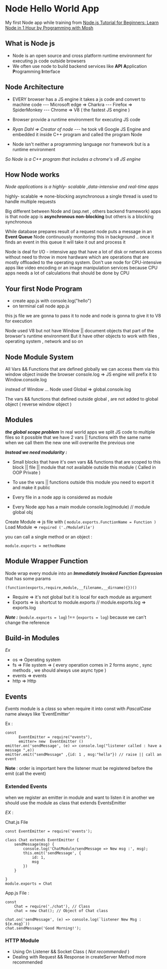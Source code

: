 
# Node Hello World App
My first Node app while training from [Node.js Tutorial for Beginners: Learn Node in 1 Hour  by Programming with Mosh ](https://www.youtube.com/watch?v=TlB_eWDSMt4)

## What is Node js
- Node is an open source and cross platform runtime environment for executing js code outside browsers 
- We often use node to build backend services like **API** **A**pplication **P**rogramming **I**nterface 

## Node Architecture

- EVERY browser has a JS engine  it takes a js code  and convert to machine code 
--- Microsoft edge =>  Charkra 
--- Firefox  => SpiderMonkey 
--- Chrome => V8 ( the fastest  JS engine )

- Browser provide a runtime environment for executing  JS code 

- *Ryan Dahl => Creator of node* 
--- he took v8  Google JS  Engine  and embedded it inside C++ program and called the program Node 
 - Node isn't neither  a programming language nor framework but is a runtime environment  

*So Node is a C++  program that includes a chrome's v8 JS engine*
 
## How Node works 

*Node applications is a highly- scalable ,data-intensive and real-time apps*

highly- scalable => none-blocking asynchronous 
a single thread  is used to handle multiple requests 

Big different between Node and (asp.net  , others backend framework) apps  is that node app is **asynchronous  non-blocking** but others is a blocking synchronous 

While database prepares result of a request  node puts a message in an **Event Queue** 
Node continuously monitoring this in background .. once it finds an event in this queue it will take it out and process it 

Node is deal for I/O - intensive app that have a lot of disk or network access without need to throw in more hardware which are operations that are mostly offloaded to the operating system.
Don't use node for CPU-intensive apps like video encoding or an image manipulation services  because CPU apps needs a lot of calculations that should be done by CPU 


## Your first Node Program 
- create app.js with console.log("hello") 
- on terminal call node app.js 

this js file we are gonna to pass it to node and node is gonna to give it to V8 for execution

Node used V8 but not have Window || document  objects that  part of the browser's  runtime environment 
But it have other objects to  work with files , operating system , network and so on


## Node Module System


All Vars && Functions that are defined globally we can access them via this window object  inside the browser
console.log => JS engine will prefix it to Window.console.log 

instead of Window ...  Node used Global => global.console.log 

The vars && functions that defined outside  global , are not added to global object ( reverse  window object )

## Modules

***the global scope problem*** 
In real world apps we split JS code to multiple files so it possible that we have 2 vars || functions with the same name 
when we call them the new one will overwrite the previous one

***Instead we need modularity :***
 - Small blocks that have it's own vars && functions that are scoped to this block || file || module  that not available outside this module ( Called in OOP Private )

- To use the vars || functions outside this module you need to export it and make it public
- Every file in a node app is considered as module
- Every Node app has a main module console.log(module) // module global obj

Create Module => js file with  ( `module.exports.FunctionName = Function )`
Load Module  => `required ('./ModuleFile')`

you can call a single method or an object :

    module.exports = methodName

## Module Wrapper Function

Node wrap every module into an  ***Immediately Invoked Function Expression*** that has some params 

    (function(exports,require,module,__filename,__dirname){})()

 - Require => it's not global but it is local for each module as argument 
- Exports => is shortcut to module.exports  //  module.exports.log => exports.log

***Note :*** (`module.exports = log`)  !== (`exports = log`) because we can't change the reference

## Build-in Modules
*Ex*
 - os => Operating system
 - fs => File system => ( every operation comes in 2 forms async , sync
   methods , we should  always use async type  )
 - events => events
 - http => Http

## Events 
 *Events* module is a *class*  so when require it into const with *PascalCase*  name always like 'EventEmitter'
 
 Ex :
  

    const 
	      EventEmitter = require("events"),
	      emitter= new  EventEmitter ()
    emitter.on('sendMessage', (e) => console.log("listener called : have a message ",e)) 
    emitter.emit("sendMessage" ,{id: 1 , msg:"hello"}) // raise || call an event 

**Note** : order is important here  the listener must be registered before the emit (call the event) 

### Extended Events 

when we register an emitter in module and want to listen it in another 
we should use the module as class  that extends EventsEmitter 

*EX* :

Chat.js  File

	const EventEmitter = require('events');
	
    class Chat extends EventEmitter {
        sendMessage(msg) {
            console.log('ChatModule/sendMessage => New msg :', msg);
            this.emit('sendMessage', {
                id: 1,
                msg
            })
        }

    }
    module.exports = Chat

App.js  File : 
	

    const 
        Chat = require('./chat'), // Class
        chat = new Chat(); // Object of Chat class
    
    chat.on('sendMessage', (e) => console.log(`listener New Msg : ${e.msg}`))
    chat.sendMessage('Good Morning!');

### HTTP Module

- Using On Listener &&  Socket Class ( *Not recommended* ) 
- Dealing with Request
 && Response in createServer Method  more recommended 